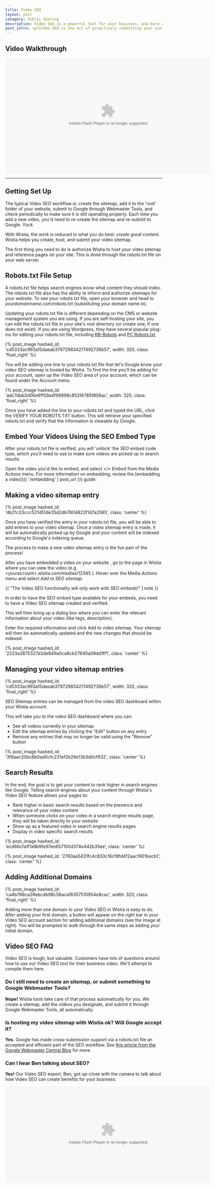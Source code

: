 ```yaml
---
title: Video SEO 
layout: post
category: Public Sharing
description: Video SEO is a powerful tool for your business, and here at Wistia we've got it fully covered. Learn the steps to get that set up in your account here.
post_intro: <p>Video SEO is the act of proactively submitting your content, through what’s called a “Video Sitemap", so that it’s easier for Google and other search engines to find it.</p><p>Once your video sitemap is submitted your videos can:</p><ul><li>Appear inline in universal search results</li><li>Send people directly to your website when clicked on in search results</li><li>Boost overall placement for your page</li><li>Appear in video specific search results, like http://video.google.com</li></ul>.<div class="expert_tip tip"><h3><i class='icon-heart-empty'></i> Expert Tips!</h3><img src="http://embed.wistia.com/deliveries/661c19b720a884cbafd7b199d63d1d14874cf6e2.png" width="75" /><p>Our friend Casey Henry, web manager from <a href='http://seomoz.org'>SEOmoz</a>, provided some awesome tips on Video SEO in the article below.</p><div class="clear"></div></div>
---
```


## Video Walkthrough

<div id="the_video" class="video_embed">
<div id="wistia_38bcf1939d" class="wistia_embed" style="width:660px;height:371px;" data-video-width="660" data-video-height="371"><object id="wistia_38bcf1939d_seo" classid="clsid:D27CDB6E-AE6D-11cf-96B8-444553540000" style="display:block;height:371px;position:relative;width:660px;"><param name="movie" value="http://embed.wistia.com/flash/embed_player_v2.0.swf?2012-06-01"></param><param name="allowfullscreen" value="true"></param><param name="allowscriptaccess" value="always"></param><param name="bgcolor" value="#000000"></param><param name="wmode" value="opaque"></param><param name="flashvars" value="customColor=4991C4&hdUrl%5Bheight%5D=720&hdUrl%5Btype%5D=hdflv&hdUrl%5Burl%5D=http%3A%2F%2Fembed.wistia.com%2Fdeliveries%2F627b601639c5d0410350b3179bc44530656a4633.bin&hdUrl%5Bwidth%5D=1280&mediaDuration=120.0&stillUrl=http%3A%2F%2Fembed.wistia.com%2Fdeliveries%2Fbb74d2c14c0cb97e71481a2afa205910c6c4aed8.jpg%3Fimage_crop_resized%3D660x371&unbufferedSeek=true&videoUrl=http%3A%2F%2Fembed.wistia.com%2Fdeliveries%2F8b99db5070ccaa006bfa668c21c8d1957f97a1a8.bin"></param><embed src="http://embed.wistia.com/flash/embed_player_v2.0.swf?2012-06-01" allowfullscreen="true" allowscriptaccess="always" bgcolor=#000000 flashvars="customColor=4991C4&hdUrl%5Bheight%5D=720&hdUrl%5Btype%5D=hdflv&hdUrl%5Burl%5D=http%3A%2F%2Fembed.wistia.com%2Fdeliveries%2F627b601639c5d0410350b3179bc44530656a4633.bin&hdUrl%5Bwidth%5D=1280&mediaDuration=120.0&stillUrl=http%3A%2F%2Fembed.wistia.com%2Fdeliveries%2Fbb74d2c14c0cb97e71481a2afa205910c6c4aed8.jpg%3Fimage_crop_resized%3D660x371&unbufferedSeek=true&videoUrl=http%3A%2F%2Fembed.wistia.com%2Fdeliveries%2F8b99db5070ccaa006bfa668c21c8d1957f97a1a8.bin" name="wistia_38bcf1939d_html" style="display:block;height:100%;position:relative;width:100%;" type="application/x-shockwave-flash" wmode="opaque"></embed></object></div>
<script charset="ISO-8859-1" src="http://fast.wistia.com/static/concat/E-v1.js"></script>
<script>
wistiaEmbed = Wistia.embed("38bcf1939d", {
  version: "v1",
  videoWidth: 660,
  videoHeight: 371,
  playerColor: "688AAD"
});
</script>
<script charset="ISO-8859-1" src="http://fast.wistia.com/embed/medias/38bcf1939d/metadata.js"></script>

<script>
var url = window.location.href.toString();
var playInterval;
if (url.indexOf('hf') != -1)
{
    playInterval = setInterval(autoPlay, 100);
}
function autoPlay()
{
    try{
    wistiaEmbed.play();
    clearInterval(playInterval);
    } catch (e) {}
}
</script>
</div>

----

## Getting Set Up

The typical Video SEO workflow is: create the sitemap, add it to the 'root' folder of your website, submit to Google through Webmaster Tools, and check periodically to make sure it is still operating properly.  Each time you add a new video, you'd need to re-create the sitemap and re-submit to Google. *Yuck*.

With Wistia, the work is reduced to what you do best: *create great content*.  Wistia helps you create, host, and submit your video sitemap.

The first thing you need to do is authorize Wistia to host your video sitemap and reference pages on your site. This is done through the robots.txt file on your web server. 
 
## Robots.txt File Setup

A robots.txt file helps search engines know what content they should index. The robots.txt file also has the ability to inform and authorize sitemaps for your website.  To see your robots.txt file, open your browser and head to *yourdomainname*.com/robots.txt (substituting your domain name in).

Updating your robots.txt file is different depending on the CMS or website management system you are using. If you are self-hosting your site, you can edit the robots.txt file in your site's root directory (or create one, if one does not exist). If you are using Wordpress, they have several popular plug-ins for editing your robots.txt file, including [KB-Robots](http://wordpress.org/extend/plugins/kb-robotstxt/) and [PC Robots.txt](http://wordpress.org/extend/plugins/pc-robotstxt/).

{% post_image hashed_id: 'cd5333ac993a15daeab379729834217492736b57', width: 320, class: 'float_right' %}

You will be adding one line to your robots.txt file that let's Google know your video SEO sitemap is hosted by Wistia. To find the line you'll be adding for your account, open up the Video SEO area of your account, which can be found under the Account menu.

<div class="clear"></div>

{% post_image hashed_id: 'adc7dbb2d06e6ff59a4f99898c852f4785f806ac', width: 320, class: 'float_right' %}

Once you have added the line to your robots.txt and typed the URL, click the <span class="faux_button">VERIFY YOUR ROBOTS.TXT</span> button.  This will retrieve your specified robots.txt and verify that the information is viewable by Google.

## Embed Your Videos Using the SEO Embed Type

After your robots.txt file is verified, you will 'unlock' the *SEO* embed code type, which you'll need to use to make sure videos are picked up in search results.

Open the video you'd like to embed, and select *&lt;/&gt; Embed* from the <span class="action_menu">Media Actions</span> menu. For more information on embedding, review the [embedding a video]({{ '/embedding' | post_url }}) guide.

## Making a video sitemap entry

{% post_image hashed_id: 'db21c33ccc521d51de35d2db7804823f1d7a2565', class: 'center' %}

Once you have verified the entry in your robots.txt file, you will be able to add entries to your video sitemap.  Once a video sitemap entry is made, it will be automatically picked up by Google and your content will be indexed according to Google's indexing queue.

The process to make a new video sitemap entry is the fun part of the process!

After you have embedded a video on your website , go to the page in Wistia where you can view the video (e.g. &lt;youraccount&gt;.wistia.com/medias/12345 ).  Hover over the <span class="action_menu">Media Actions</span> menu and select *Add to SEO sitemap*.

{{ "The Video SEO functionality will only work with SEO embeds!" | note }}

In order to have the SEO embed type available for your embeds, you need to have a Video SEO sitemap created and verified.

This will then bring up a dialog box where you can enter the relevant information about your video (like tags, description).

Enter the required information and click <span class="faux_button">Add to video sitemap</span>.  Your sitemap will then be automatically updated and the new changes that should be indexed.

{% post_image hashed_id: '2223a3875327d2de849a0ca8cb27840a09dd1ff1', class: 'center' %}

## Managing your video sitemap entries

{% post_image hashed_id: 'cd5333ac993a15daeab379729834217492736b57', width: 320, class: 'float_right' %}

SEO Sitemap entries can be managed from the video SEO dashboard within your Wistia account.

This will take you to the video SEO dashboard where you can:

*  See all videos currently in your sitemap
*  Edit the sitemap entries by clicking the "Edit" button on any entry
*  Remove any entries that may no longer be valid using the "Remove" button

{% post_image hashed_id: '3f9aac20bc6b0ad0cfc231ef2b29e13b5d0cf932', class: 'center' %}

## Search Results

In the end, the goal is to get your content to rank higher in search engines like Google.  Telling search engines about your content through Wistia's Video SEO feature allows your pages to:

*  Rank higher in basic search results based on the presence and relevance of your video content 
*  When someone clicks on your video in a search engine results page, they will be taken directly to your website
*  Show up as a featured video in search engine results pages
*  Display in video specific search results

{% post_image hashed_id: 'ecd66cfa1f1a9b9fe97ee657100d374e442b35ee', class: 'center' %}


{% post_image hashed_id: '2760aa5431fc4c833c16cf8fd4f2aac1901becb1', class: 'center' %}

## Adding Additional Domains

{% post_image hashed_id: 'ca4b768ca28ebcdb98c56aca16357510954e8cac', width: 320, class: 'float_right' %}

Adding more than one domain to your Video SEO in Wistia is easy to do.  After adding your first domain, a button will appear on the right bar in your Video SEO account section for adding additional domains (see the image at right).  You will be prompted to walk through the same steps as adding your initial domain.

## Video SEO FAQ ##

Video SEO is tough, but valuable. Customers have lots of questions around how to use our Video SEO tool for their business video. We'll attempt to compile them here.

### Do I still need to create an sitemap, or submit something to Google Webmaster Tools?

**Nope!** Wistia tools take care of that process automatically for you. We create a sitemap, add the videos you designate, and submit it through Google Webmaster Tools, all automatically.

### Is hosting my video sitemap with Wistia ok? Will Google accept it?

**Yes.** Google has made cross-submission support via a robots.txt file an accepted and efficient part of the SEO workflow. See [this article from the Google Webmaster Central Blog](http://googlewebmastercentral.blogspot.com/2008/02/cross-submissions-via-robotstxt-on.html) for more.

### Can I hear Ben talking about SEO?

**Yes!** Our Video SEO expert, Ben, got up-close with the camera to talk about how Video SEO can create benefits for your business:

<div class="video_embed">
<div id="wistia_b96bdea4c2" class="wistia_embed" style="width:660px;height:310px;" data-video-width="660" data-video-height="310"><object id="wistia_b96bdea4c2_seo" classid="clsid:D27CDB6E-AE6D-11cf-96B8-444553540000" style="display:block;height:310px;position:relative;width:660px;"><param name="movie" value="http://embed.wistia.com/flash/embed_player_v2.0.swf?2012-06-01"></param><param name="allowfullscreen" value="true"></param><param name="allowscriptaccess" value="always"></param><param name="bgcolor" value="#000000"></param><param name="wmode" value="opaque"></param><param name="flashvars" value="customColor=4991C4&mediaDuration=54.39&stillUrl=http%3A%2F%2Fembed.wistia.com%2Fdeliveries%2F727409cf0dfc8e922acaed209fdd238b0a0d6cc5.jpg%3Fimage_crop_resized%3D660x310&unbufferedSeek=false&videoUrl=http%3A%2F%2Fembed.wistia.com%2Fdeliveries%2F49374c5335c97ac2c3bfc566779e04fcc29c0700.bin"></param><embed src="http://embed.wistia.com/flash/embed_player_v2.0.swf?2012-06-01" allowfullscreen="true" allowscriptaccess="always" bgcolor=#000000 flashvars="customColor=4991C4&mediaDuration=54.39&stillUrl=http%3A%2F%2Fembed.wistia.com%2Fdeliveries%2F727409cf0dfc8e922acaed209fdd238b0a0d6cc5.jpg%3Fimage_crop_resized%3D660x310&unbufferedSeek=false&videoUrl=http%3A%2F%2Fembed.wistia.com%2Fdeliveries%2F49374c5335c97ac2c3bfc566779e04fcc29c0700.bin" name="wistia_b96bdea4c2_html" style="display:block;height:100%;position:relative;width:100%;" type="application/x-shockwave-flash" wmode="opaque"></embed></object></div>
<script charset="ISO-8859-1" src="http://fast.wistia.com/static/concat/E-v1.js"></script>
<script>
wistiaEmbed = Wistia.embed("b96bdea4c2", {
  version: "v1",
  videoWidth: 660,
  videoHeight: 310,
  playerColor: "4991C4"
});
</script>
<script charset="ISO-8859-1" src="http://fast.wistia.com/embed/medias/b96bdea4c2/metadata.js"></script>
</div>
